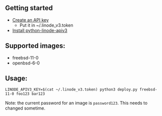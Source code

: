 ## Getting started

* [Create an API key](https://www.linode.com/docs/platform/api/api-key)
  * Put it in ~/.linode_v3.token
* [Install python-linode-apiv3](https://github.com/eatonphil/python-linode-apiv3)

## Supported images:

* freebsd-11-0
* openbsd-6-0

## Usage:

```
LINODE_APIV3_KEY=$(cat ~/.linode_v3.token) python3 deploy.py freebsd-11-0 foo123 bar123
```

Note: the current password for an image is `password123`. This needs to changed sometime.